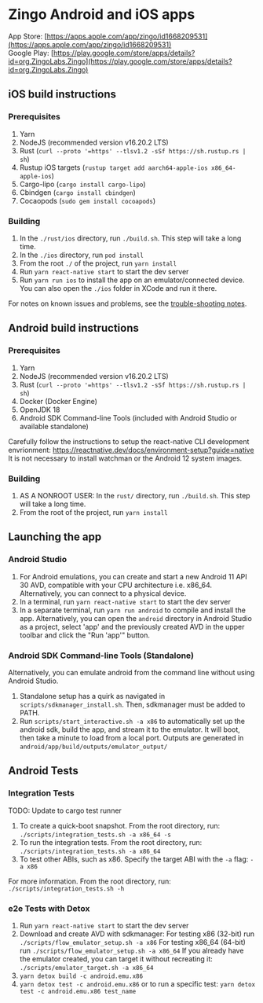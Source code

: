 # Zingo Android and iOS apps

App Store: [https://apps.apple.com/app/zingo/id1668209531](https://apps.apple.com/app/zingo/id1668209531)  
Google Play: [https://play.google.com/store/apps/details?id=org.ZingoLabs.Zingo](https://play.google.com/store/apps/details?id=org.ZingoLabs.Zingo)

## iOS build instructions

### Prerequisites
1. Yarn
2. NodeJS (recommended version v16.20.2 LTS)
3. Rust (`curl --proto '=https' --tlsv1.2 -sSf https://sh.rustup.rs | sh`)
4. Rustup iOS targets (`rustup target add aarch64-apple-ios x86_64-apple-ios`)
5. Cargo-lipo (`cargo install cargo-lipo`)
6. Cbindgen (`cargo install cbindgen`)
7. Cocaopods (`sudo gem install cocoapods`)

### Building
1. In the `./rust/ios` directory, run `./build.sh`.
   This step will take a long time.
2. In the `./ios` directory, run `pod install`
3. From the root `./` of the project, run `yarn install`
4. Run `yarn react-native start` to start the dev server
5. Run `yarn run ios` to install the app on an emulator/connected device.
   You can also open the `./ios` folder in XCode and run it there.

For notes on known issues and problems, see the [trouble-shooting notes](./TROUBLESHOOTING.md).

## Android build instructions

### Prerequisites
1. Yarn
2. NodeJS (recommended version v16.20.2 LTS)
3. Rust (`curl --proto '=https' --tlsv1.2 -sSf https://sh.rustup.rs | sh`)
4. Docker (Docker Engine)
5. OpenJDK 18
6. Android SDK Command-line Tools (included with Android Studio or available standalone)

Carefully follow the instructions to setup the react-native CLI development envrionment:
https://reactnative.dev/docs/environment-setup?guide=native
It is not necessary to install watchman or the Android 12 system images.


### Building
1. AS A NONROOT USER: In the `rust/` directory, run `./build.sh`.
   This step will take a long time.
2. From the root of the project, run `yarn install`

## Launching the app

### Android Studio
1. For Android emulations, you can create and start a new Android 11 API 30 AVD, compatible with 
   your CPU architecture i.e. x86_64. Alternatively, you can connect to a physical device. 
2. In a terminal, run `yarn react-native start` to start the dev server
3. In a separate terminal, run `yarn run android` to compile and install the app. Alternatively, 
   you can open the `android` directory in Android Studio as a project, select 'app' and the 
   previously created AVD in the upper toolbar and click the "Run 'app'" button.

### Android SDK Command-line Tools (Standalone)
Alternatively, you can emulate android from the command line without using Android Studio.
1. Standalone setup has a quirk as navigated in `scripts/sdkmanager_install.sh`. Then, sdkmanager
   must be added to PATH.
2. Run `scripts/start_interactive.sh -a x86` to automatically set up the android sdk, build the app,
   and stream it to the emulator. It will boot, then take a minute to load from a local port.
   Outputs are generated in `android/app/build/outputs/emulator_output/`

## Android Tests

### Integration Tests

TODO: Update to cargo test runner
1. To create a quick-boot snapshot. From the root directory, run:
   `./scripts/integration_tests.sh -a x86_64 -s`
2. To run the integration tests. From the root directory, run:
   `./scripts/integration_tests.sh -a x86_64`
3. To test other ABIs, such as x86. Specify the target ABI with the `-a` flag:
   `-a x86`
   
For more information. From the root directory, run:
`./scripts/integration_tests.sh -h`

### e2e Tests with Detox
1. Run `yarn react-native start` to start the dev server
2. Download and create AVD with sdkmanager:
   For testing x86 (32-bit) run `./scripts/flow_emulator_setup.sh -a x86`
   For testing x86_64 (64-bit) run `./scripts/flow_emulator_setup.sh -a x86_64`
   If you already have the emulator created, you can target it without recreating it:
   `./scripts/emulator_target.sh -a x86_64`
3. `yarn detox build -c android.emu.x86`
4. `yarn detox test -c android.emu.x86`
   or to run a specific test: 
   `yarn detox test -c android.emu.x86 test_name`
